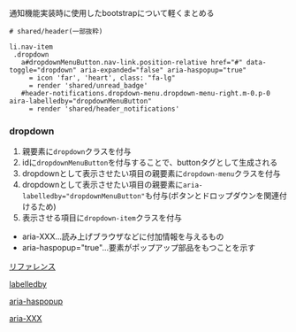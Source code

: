 通知機能実装時に使用したbootstrapについて軽くまとめる

```
# shared/header(一部抜粋)

li.nav-item
 .dropdown
   a#dropdownMenuButton.nav-link.position-relative href="#" data-toggle="dropdown" aria-expanded="false" aria-haspopup="true"
     = icon 'far', 'heart', class: "fa-lg"
     = render 'shared/unread_badge'
   #header-notifications.dropdown-menu.dropdown-menu-right.m-0.p-0 aira-labelledby="dropdownMenuButton"
     = render 'shared/header_notifications'
```

### dropdown

1. 親要素に`dropdown`クラスを付与
2. idに`dropdownMenuButton`を付与することで、buttonタグとして生成される
3. dropdownとして表示させたい項目の親要素に`dropdown-menu`クラスを付与
4. dropdownとして表示させたい項目の親要素に`aria-labelledby="dropdownMenuButton"`も付与(ボタンとドロップダウンを関連付けるため)
5. 表示させる項目に`dropdown-item`クラスを付与


- aria-XXX...読み上げブラウザなどに付加情報を与えるもの
- aria-haspopup="true"...要素がポップアップ部品をもつことを示す

[リファレンス](https://getbootstrap.jp/docs/4.2/components/dropdowns/)

[labelledby](https://bootstrap-guide.com/components/dropdowns)

[aria-haspopup](https://www.tohoho-web.com/bootstrap/dropdown.html)

[aria-XXX](https://www.tohoho-web.com/bootstrap/collapse.html)

